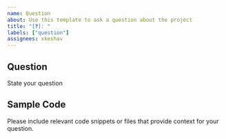 ```yaml
---
name: Question
about: Use this template to ask a question about the project
title: "[❓]: "
labels: ["question"]
assignees: xkeshav
---
```


## Question

State your question

## Sample Code

Please include relevant code snippets or files that provide context for your question.
